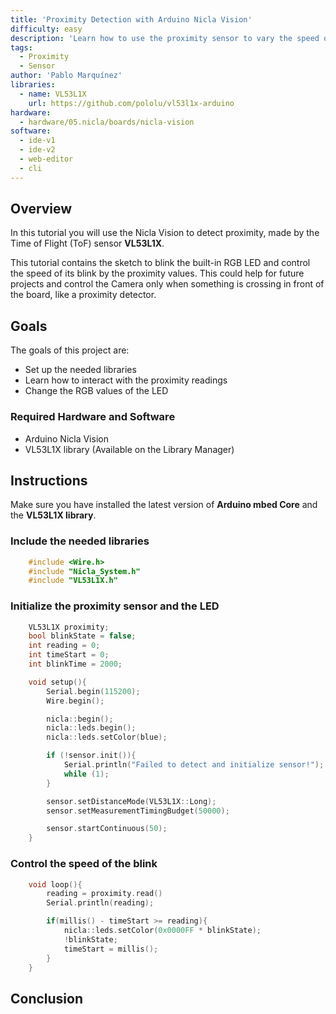 ```yaml
---
title: 'Proximity Detection with Arduino Nicla Vision'
difficulty: easy
description: 'Learn how to use the proximity sensor to vary the speed of the LED's blink'
tags:
  - Proximity
  - Sensor
author: 'Pablo Marquínez'
libraries: 
  - name: VL53L1X
    url: https://github.com/pololu/vl53l1x-arduino
hardware:
  - hardware/05.nicla/boards/nicla-vision
software:
  - ide-v1
  - ide-v2
  - web-editor
  - cli
---
```


## Overview

In this tutorial you will use the Nicla Vision to detect proximity, made by the Time of Flight (ToF) sensor **VL53L1X**.

This tutorial contains the sketch to blink the built-in RGB LED and control the speed of its blink by the proximity values.
This could help for future projects and control the Camera only when something is crossing in front of the board, like a proximity detector.

## Goals
The goals of this project are:
 - Set up the needed libraries
 - Learn how to interact with the proximity readings
 - Change the RGB values of the LED


### Required Hardware and Software

* Arduino Nicla Vision
* VL53L1X library (Available on the Library Manager)

## Instructions

Make sure you have installed the latest version of **Arduino mbed Core** and the **VL53L1X library**.

### Include the needed libraries

```cpp
    #include <Wire.h>
    #include "Nicla_System.h"
    #include "VL53L1X.h"
```
### Initialize the proximity sensor and the LED

```cpp
    VL53L1X proximity;
    bool blinkState = false;
    int reading = 0;
    int timeStart = 0;
    int blinkTime = 2000;

    void setup(){
        Serial.begin(115200);
        Wire.begin();

        nicla::begin();
        nicla::leds.begin();
        nicla::leds.setColor(blue);

        if (!sensor.init()){
            Serial.println("Failed to detect and initialize sensor!");
            while (1);
        }

        sensor.setDistanceMode(VL53L1X::Long);
        sensor.setMeasurementTimingBudget(50000);

        sensor.startContinuous(50);
    }
```

### Control the speed of the blink

```cpp
    void loop(){
        reading = proximity.read()
        Serial.println(reading);

        if(millis() - timeStart >= reading){
            nicla::leds.setColor(0x0000FF * blinkState);
            !blinkState;
            timeStart = millis();
        }
    }
```

## Conclusion


